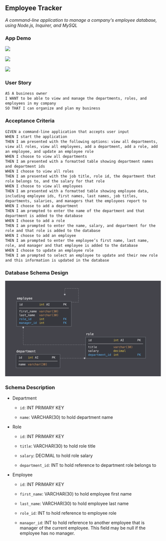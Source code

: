 ## Employee Tracker 

*A command-line application to manage a company's employee database, using Node.js, Inquirer, and MySQL*

### App Demo

![](images/demo-1.gif)

![](images/demo-2.gif)

![](images/demo-3.gif)

### User Story 

```text
AS A business owner
I WANT to be able to view and manage the departments, roles, and employees in my company
SO THAT I can organize and plan my business
```

### Acceptance Criteria

```text
GIVEN a command-line application that accepts user input
WHEN I start the application
THEN I am presented with the following options: view all departments, view all roles, view all employees, add a department, add a role, add an employee, and update an employee role
WHEN I choose to view all departments
THEN I am presented with a formatted table showing department names and department ids
WHEN I choose to view all roles
THEN I am presented with the job title, role id, the department that role belongs to, and the salary for that role
WHEN I choose to view all employees
THEN I am presented with a formatted table showing employee data, including employee ids, first names, last names, job titles, departments, salaries, and managers that the employees report to
WHEN I choose to add a department
THEN I am prompted to enter the name of the department and that department is added to the database
WHEN I choose to add a role
THEN I am prompted to enter the name, salary, and department for the role and that role is added to the database
WHEN I choose to add an employee
THEN I am prompted to enter the employee’s first name, last name, role, and manager and that employee is added to the database
WHEN I choose to update an employee role
THEN I am prompted to select an employee to update and their new role and this information is updated in the database 
```

### Database Schema Design 

![](images/schema-design.png)

### Schema Description

- Department 
    - `id`: INT PRIMARY KEY
    
    - `name`: VARCHAR(30) to hold department name
    
- Role
    - `id`: INT PRIMARY KEY
      
    - `title`: VARCHAR(30) to hold role title
      
    - `salary`: DECIMAL to hold role salary
      
    - `department_id`: INT to hold reference to department role belongs to
    
- Employee
    - `id`: INT PRIMARY KEY
   
    - `first_name`: VARCHAR(30) to hold employee first name
      
    - `last_name`: VARCHAR(30) to hold employee last name
      
    - `role_id`: INT to hold reference to employee role
      
    - `manager_id`: INT to hold reference to another employee that is manager of the current employee. This field may be null if the employee has no manager.